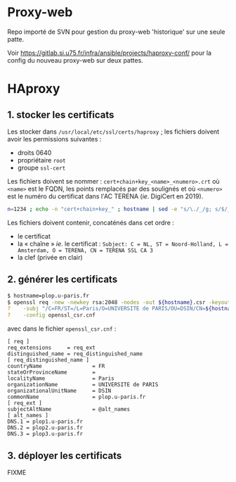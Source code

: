 # Proxy-web

Repo importé de SVN pour gestion du proxy-web 'historique' sur une seule patte.

Voir https://gitlab.si.u75.fr/infra/ansible/projects/haproxy-conf/ pour la config du nouveau proxy-web sur deux pattes.

# HAproxy

## 1. stocker les certificats

Les stocker dans `/usr/local/etc/ssl/certs/haproxy` ; les fichiers doivent avoir les permissions suivantes :
- droits 0640
- propriétaire `root`
- groupe `ssl-cert`

Les fichiers doivent se nommer : `cert+chain+key_<name>_<numero>.crt` où `<name>` est le FQDN, les points remplacés par des soulignés et où `<numero>` est le numéro du certificat dans l'AC TERENA (_ie_. DigiCert en 2019).

```bash
n=1234 ; echo -n "cert+chain+key_" ; hostname | sed -e "s/\./_/g; s/$/_$n.crt/"
```

Les fichiers doivent contenir, concaténés dans cet ordre :
* le certificat
* la « chaîne » _ie_. le certificat : `Subject: C = NL, ST = Noord-Holland, L = Amsterdam, O = TERENA, CN = TERENA SSL CA 3`
* la clef (privée en clair)

## 2. générer les certificats

```bash
$ hostname=plop.u-paris.fr
$ openssl req -new -newkey rsa:2048 -nodes -out ${hostname}.csr -keyout ${hostname}.key \
?    -subj "/C=FR/ST=/L=Paris/O=UNIVERSITE de PARIS/OU=DSIN/CN=${hostname}" \
?    -config openssl_csr.cnf
```

avec dans le fichier `openssl_csr.cnf` :

```
[ req ]
req_extensions     = req_ext
distinguished_name = req_distinguished_name
[ req_distinguished_name ]
countryName                = FR
stateOrProvinceName        =
localityName               = Paris
organizationName           = UNIVERSITE de PARIS
organizationalUnitName     = DSIN
commonName                 = plop.u-paris.fr
[ req_ext ]
subjectAltName             = @alt_names
[ alt_names ]
DNS.1 = plop1.u-paris.fr
DNS.2 = plop2.u-paris.fr
DNS.3 = plop3.u-paris.fr
```

## 3. déployer les certificats

FIXME
